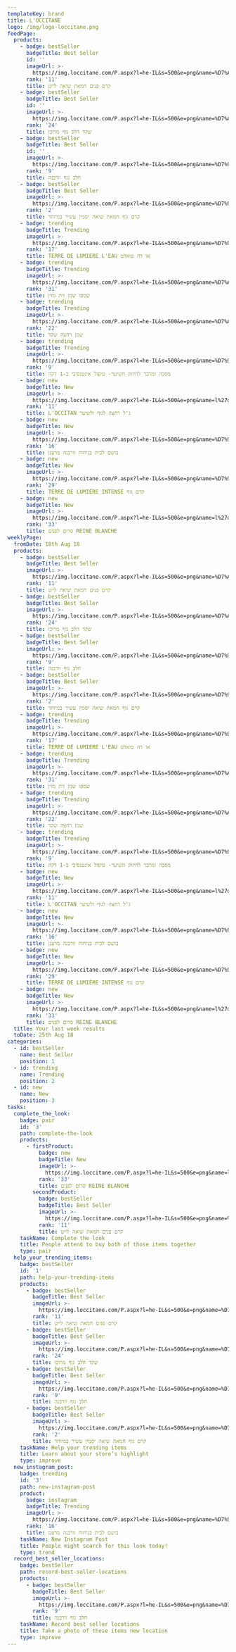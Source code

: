 ```yaml
---
templateKey: brand
title: L'OCCITANE
logo: /img/logo-loccitane.png
feedPage:
  products:
    - badge: bestSeller
      badgeTitle: Best Seller
      id: ''
      imageUrl: >-
        https://img.loccitane.com/P.aspx?l=he-IL&s=500&e=png&name=%D7%A7%D7%A8%D7%9D-%D7%A4%D7%A0%D7%99%D7%9D-%D7%97%D7%9E%D7%90%D7%AA-%D7%A9%D7%99%D7%90%D7%94-%D7%9C%D7%99%D7%99%D7%98&id=01CL050K15_2&v=2&nodef=true
      rank: '11'
      title: קרם פנים חמאת שיאה לייט
    - badge: bestSeller
      badgeTitle: Best Seller
      id: ''
      imageUrl: >-
        https://img.loccitane.com/P.aspx?l=he-IL&s=500&e=png&name=%D7%A9%D7%A7%D7%93-%D7%97%D7%9C%D7%91-%D7%92%D7%95%D7%A3-%D7%9E%D7%A8%D7%95%D7%9B%D7%96&id=29LC200A14&v=2
      rank: '24'
      title: שקד חלב גוף מרוכז
    - badge: bestSeller
      badgeTitle: Best Seller
      id: ''
      imageUrl: >-
        https://img.loccitane.com/P.aspx?l=he-IL&s=500&e=png&name=%D7%97%D7%9C%D7%91-%D7%92%D7%95%D7%A3-%D7%95%D7%95%D7%A8%D7%91%D7%A0%D7%94&id=15LC250VB3&v=2
      rank: '9'
      title: חלב גוף וורבנה
    - badge: bestSeller
      badgeTitle: Best Seller
      imageUrl: >-
        https://img.loccitane.com/P.aspx?l=he-IL&s=500&e=png&name=%D7%97%D7%9E%D7%90%D7%AA-%D7%A9%D7%99%D7%90%D7%94-%D7%9C%27%D7%90%D7%95%D7%A7%D7%A1%D7%99%D7%98%D7%9F-l%27occitane-%D7%A7%D7%A8%D7%9D-%D7%92%D7%95%D7%A3-%D7%A2%D7%A9%D7%99%D7%A8-%D7%91%D7%9E%D7%99%D7%95%D7%97%D7%93-&id=01BF070KJ18&v=2
      rank: '2'
      title: קרם גוף חמאת שיאה יסמין עשיר במיוחד
    - badge: trending
      badgeTitle: Trending
      imageUrl: >-
        https://img.loccitane.com/P.aspx?l=he-IL&s=500&e=png&name=%D7%9C%27%D7%90%D7%95%D7%A7%D7%A1%D7%99%D7%98%D7%9F-l%27occitane-%D7%90%D7%95-%D7%93%D7%94-%D7%98%D7%95%D7%90%D7%9C%D7%98-terre-de-lumiere-l%27eau&id=18ET090TL17&v=2
      rank: '17'
      title: TERRE DE LUMIERE L'EAU או דה טואלט
    - badge: trending
      badgeTitle: Trending
      imageUrl: >-
        https://img.loccitane.com/P.aspx?l=he-IL&s=500&e=png&name=%D7%A9%D7%9E%D7%A4%D7%95-%D7%96%D7%99%D7%AA-%D7%9E%D7%96%D7%99%D7%9F-%D7%9C%D7%A9%D7%99%D7%A2%D7%A8-l%27occitane&id=17SH300N18&v=2
      rank: '31'
      title: שמפו שמן זית מזין
    - badge: trending
      badgeTitle: Trending
      imageUrl: >-
        https://img.loccitane.com/P.aspx?l=he-IL&s=500&e=png&name=%D7%A9%D7%9E%D7%9F-%D7%A8%D7%97%D7%A6%D7%94-%D7%A9%D7%A7%D7%93&id=29HD250A15&v=2
      rank: '22'
      title: שמן רחצה שקד
    - badge: trending
      badgeTitle: Trending
      imageUrl: >-
        https://img.loccitane.com/P.aspx?l=he-IL&s=500&e=png&name=%D7%9E%D7%A1%D7%9B%D7%94-%D7%95%D7%9E%D7%A8%D7%9B%D7%9A-%D7%9C%D7%97%D7%99%D7%96%D7%95%D7%A7-%D7%94%D7%A9%D7%99%D7%A2%D7%A8-%D7%98%D7%99%D7%A4%D7%95%D7%9C-%D7%90%D7%99%D7%A0%D7%98%D7%A0%D7%A1%D7%99%D7%91%D7%99-%D7%91-1-%D7%93%D7%A7%D7%94&id=17IC200D15&v=2
      rank: '9'
      title: מסכה ומרכך לחיזוק השיער- טיפול אינטנסיבי ב-1 דקה
    - badge: new
      badgeTitle: New
      imageUrl: >-
        https://img.loccitane.com/P.aspx?l=he-IL&s=500&e=png&name=l%27occitan-%D7%92%27%D7%9C-%D7%A8%D7%97%D7%A6%D7%94-%D7%9C%D7%92%D7%95%D7%A3-%D7%95%D7%9C%D7%A9%D7%99%D7%A2%D7%A8&id=20GD250OC&v=2
      rank: '11'
      title: L'OCCITAN ג'ל רחצה לגוף ולשיער
    - badge: new
      badgeTitle: New
      imageUrl: >-
        https://img.loccitane.com/P.aspx?l=he-IL&s=500&e=png&name=%D7%91%D7%95%D7%A9%D7%9D-%D7%9C%D7%91%D7%99%D7%AA-%D7%91%D7%A0%D7%99%D7%97%D7%95%D7%97-%D7%95%D7%95%D7%A8%D7%91%D7%A0%D7%94-%D7%9E%D7%A8%D7%A2%D7%A0%D7%9F&id=26PM100VB15&v=2
      rank: '16'
      title: בושם לבית בניחוח וורבנה מרענן
    - badge: new
      badgeTitle: New
      imageUrl: >-
        https://img.loccitane.com/P.aspx?l=he-IL&s=500&e=png&name=%D7%9C%27%D7%90%D7%95%D7%A7%D7%A1%D7%99%D7%98%D7%9F-terre-de-lumiere-intense-%D7%A7%D7%A8%D7%9D-%D7%92%D7%95%D7%A3&id=18BL250TL17I&v=2
      rank: '29'
      title: TERRE DE LUMIÈRE INTENSE קרם גוף
    - badge: new
      badgeTitle: New
      imageUrl: >-
        https://img.loccitane.com/P.aspx?l=he-IL&s=500&e=png&name=l%27occitane-%D7%A1%D7%A8%D7%95%D7%9D-%D7%9C%D7%A4%D7%A0%D7%99%D7%9D-reine-blanche&id=38WS030A18&v=2
      rank: '33'
      title: סרום לפנים REINE BLANCHE
weeklyPage:
  fromDate: 18th Aug 18
  products:
    - badge: bestSeller
      badgeTitle: Best Seller
      imageUrl: >-
        https://img.loccitane.com/P.aspx?l=he-IL&s=500&e=png&name=%D7%A7%D7%A8%D7%9D-%D7%A4%D7%A0%D7%99%D7%9D-%D7%97%D7%9E%D7%90%D7%AA-%D7%A9%D7%99%D7%90%D7%94-%D7%9C%D7%99%D7%99%D7%98&id=01CL050K15_2&v=2&nodef=true
      rank: '11'
      title: קרם פנים חמאת שיאה לייט
    - badge: bestSeller
      badgeTitle: Best Seller
      imageUrl: >-
        https://img.loccitane.com/P.aspx?l=he-IL&s=500&e=png&name=%D7%A9%D7%A7%D7%93-%D7%97%D7%9C%D7%91-%D7%92%D7%95%D7%A3-%D7%9E%D7%A8%D7%95%D7%9B%D7%96&id=29LC200A14&v=2
      rank: '24'
      title: שקד חלב גוף מרוכז
    - badge: bestSeller
      badgeTitle: Best Seller
      imageUrl: >-
        https://img.loccitane.com/P.aspx?l=he-IL&s=500&e=png&name=%D7%97%D7%9C%D7%91-%D7%92%D7%95%D7%A3-%D7%95%D7%95%D7%A8%D7%91%D7%A0%D7%94&id=15LC250VB3&v=2
      rank: '9'
      title: חלב גוף וורבנה
    - badge: bestSeller
      badgeTitle: Best Seller
      imageUrl: >-
        https://img.loccitane.com/P.aspx?l=he-IL&s=500&e=png&name=%D7%97%D7%9E%D7%90%D7%AA-%D7%A9%D7%99%D7%90%D7%94-%D7%9C%27%D7%90%D7%95%D7%A7%D7%A1%D7%99%D7%98%D7%9F-l%27occitane-%D7%A7%D7%A8%D7%9D-%D7%92%D7%95%D7%A3-%D7%A2%D7%A9%D7%99%D7%A8-%D7%91%D7%9E%D7%99%D7%95%D7%97%D7%93-&id=01BF070KJ18&v=2
      rank: '2'
      title: קרם גוף חמאת שיאה יסמין עשיר במיוחד
    - badge: trending
      badgeTitle: Trending
      imageUrl: >-
        https://img.loccitane.com/P.aspx?l=he-IL&s=500&e=png&name=%D7%9C%27%D7%90%D7%95%D7%A7%D7%A1%D7%99%D7%98%D7%9F-l%27occitane-%D7%90%D7%95-%D7%93%D7%94-%D7%98%D7%95%D7%90%D7%9C%D7%98-terre-de-lumiere-l%27eau&id=18ET090TL17&v=2
      rank: '17'
      title: TERRE DE LUMIERE L'EAU או דה טואלט
    - badge: trending
      badgeTitle: Trending
      imageUrl: >-
        https://img.loccitane.com/P.aspx?l=he-IL&s=500&e=png&name=%D7%A9%D7%9E%D7%A4%D7%95-%D7%96%D7%99%D7%AA-%D7%9E%D7%96%D7%99%D7%9F-%D7%9C%D7%A9%D7%99%D7%A2%D7%A8-l%27occitane&id=17SH300N18&v=2
      rank: '31'
      title: שמפו שמן זית מזין
    - badge: trending
      badgeTitle: Trending
      imageUrl: >-
        https://img.loccitane.com/P.aspx?l=he-IL&s=500&e=png&name=%D7%A9%D7%9E%D7%9F-%D7%A8%D7%97%D7%A6%D7%94-%D7%A9%D7%A7%D7%93&id=29HD250A15&v=2
      rank: '22'
      title: שמן רחצה שקד
    - badge: trending
      badgeTitle: Trending
      imageUrl: >-
        https://img.loccitane.com/P.aspx?l=he-IL&s=500&e=png&name=%D7%9E%D7%A1%D7%9B%D7%94-%D7%95%D7%9E%D7%A8%D7%9B%D7%9A-%D7%9C%D7%97%D7%99%D7%96%D7%95%D7%A7-%D7%94%D7%A9%D7%99%D7%A2%D7%A8-%D7%98%D7%99%D7%A4%D7%95%D7%9C-%D7%90%D7%99%D7%A0%D7%98%D7%A0%D7%A1%D7%99%D7%91%D7%99-%D7%91-1-%D7%93%D7%A7%D7%94&id=17IC200D15&v=2
      rank: '9'
      title: מסכה ומרכך לחיזוק השיער- טיפול אינטנסיבי ב-1 דקה
    - badge: new
      badgeTitle: New
      imageUrl: >-
        https://img.loccitane.com/P.aspx?l=he-IL&s=500&e=png&name=l%27occitan-%D7%92%27%D7%9C-%D7%A8%D7%97%D7%A6%D7%94-%D7%9C%D7%92%D7%95%D7%A3-%D7%95%D7%9C%D7%A9%D7%99%D7%A2%D7%A8&id=20GD250OC&v=2
      rank: '11'
      title: L'OCCITAN ג'ל רחצה לגוף ולשיער
    - badge: new
      badgeTitle: New
      imageUrl: >-
        https://img.loccitane.com/P.aspx?l=he-IL&s=500&e=png&name=%D7%91%D7%95%D7%A9%D7%9D-%D7%9C%D7%91%D7%99%D7%AA-%D7%91%D7%A0%D7%99%D7%97%D7%95%D7%97-%D7%95%D7%95%D7%A8%D7%91%D7%A0%D7%94-%D7%9E%D7%A8%D7%A2%D7%A0%D7%9F&id=26PM100VB15&v=2
      rank: '16'
      title: בושם לבית בניחוח וורבנה מרענן
    - badge: new
      badgeTitle: New
      imageUrl: >-
        https://img.loccitane.com/P.aspx?l=he-IL&s=500&e=png&name=%D7%9C%27%D7%90%D7%95%D7%A7%D7%A1%D7%99%D7%98%D7%9F-terre-de-lumiere-intense-%D7%A7%D7%A8%D7%9D-%D7%92%D7%95%D7%A3&id=18BL250TL17I&v=2
      rank: '29'
      title: TERRE DE LUMIÈRE INTENSE קרם גוף
    - badge: new
      badgeTitle: New
      imageUrl: >-
        https://img.loccitane.com/P.aspx?l=he-IL&s=500&e=png&name=l%27occitane-%D7%A1%D7%A8%D7%95%D7%9D-%D7%9C%D7%A4%D7%A0%D7%99%D7%9D-reine-blanche&id=38WS030A18&v=2
      rank: '33'
      title: סרום לפנים REINE BLANCHE
  title: Your last week results
  toDate: 25th Aug 18
categories:
  - id: bestSeller
    name: Best Seller
    position: 1
  - id: trending
    name: Trending
    position: 2
  - id: new
    name: New
    position: 3
tasks:
  complete_the_look:
    badge: pair
    id: '3'
    path: complete-the-look
    products:
      - firstProduct:
          badge: new
          badgeTitle: New
          imageUrl: >-
            https://img.loccitane.com/P.aspx?l=he-IL&s=500&e=png&name=l%27occitane-%D7%A1%D7%A8%D7%95%D7%9D-%D7%9C%D7%A4%D7%A0%D7%99%D7%9D-reine-blanche&id=38WS030A18&v=2
          rank: '33'
          title: סרום לפנים REINE BLANCHE
        secondProduct:
          badge: bestSeller
          badgeTitle: Best Seller
          imageUrl: >-
            https://img.loccitane.com/P.aspx?l=he-IL&s=500&e=png&name=%D7%A7%D7%A8%D7%9D-%D7%A4%D7%A0%D7%99%D7%9D-%D7%97%D7%9E%D7%90%D7%AA-%D7%A9%D7%99%D7%90%D7%94-%D7%9C%D7%99%D7%99%D7%98&id=01CL050K15_2&v=2&nodef=true
          rank: '11'
          title: קרם פנים חמאת שיאה לייט
    taskName: Complete the look
    title: People attend to buy both of those items together
    type: pair
  help_your_trending_items:
    badge: bestSeller
    id: '1'
    path: help-your-trending-items
    products:
      - badge: bestSeller
        badgeTitle: Best Seller
        imageUrl: >-
          https://img.loccitane.com/P.aspx?l=he-IL&s=500&e=png&name=%D7%A7%D7%A8%D7%9D-%D7%A4%D7%A0%D7%99%D7%9D-%D7%97%D7%9E%D7%90%D7%AA-%D7%A9%D7%99%D7%90%D7%94-%D7%9C%D7%99%D7%99%D7%98&id=01CL050K15_2&v=2&nodef=true
        rank: '11'
        title: קרם פנים חמאת שיאה לייט
      - badge: bestSeller
        badgeTitle: Best Seller
        imageUrl: >-
          https://img.loccitane.com/P.aspx?l=he-IL&s=500&e=png&name=%D7%A9%D7%A7%D7%93-%D7%97%D7%9C%D7%91-%D7%92%D7%95%D7%A3-%D7%9E%D7%A8%D7%95%D7%9B%D7%96&id=29LC200A14&v=2
        rank: '24'
        title: שקד חלב גוף מרוכז
      - badge: bestSeller
        badgeTitle: Best Seller
        imageUrl: >-
          https://img.loccitane.com/P.aspx?l=he-IL&s=500&e=png&name=%D7%97%D7%9C%D7%91-%D7%92%D7%95%D7%A3-%D7%95%D7%95%D7%A8%D7%91%D7%A0%D7%94&id=15LC250VB3&v=2
        rank: '9'
        title: חלב גוף וורבנה
      - badge: bestSeller
        badgeTitle: Best Seller
        imageUrl: >-
          https://img.loccitane.com/P.aspx?l=he-IL&s=500&e=png&name=%D7%97%D7%9E%D7%90%D7%AA-%D7%A9%D7%99%D7%90%D7%94-%D7%9C%27%D7%90%D7%95%D7%A7%D7%A1%D7%99%D7%98%D7%9F-l%27occitane-%D7%A7%D7%A8%D7%9D-%D7%92%D7%95%D7%A3-%D7%A2%D7%A9%D7%99%D7%A8-%D7%91%D7%9E%D7%99%D7%95%D7%97%D7%93-&id=01BF070KJ18&v=2
        rank: '2'
        title: קרם גוף חמאת שיאה יסמין עשיר במיוחד
    taskName: Help your trending items
    title: Learn about your store’s highlight
    type: improve
  new_instagram_post:
    badge: trending
    id: '3'
    path: new-instagram-post
    product:
      badge: instagram
      badgeTitle: Trending
      imageUrl: >-
        https://img.loccitane.com/P.aspx?l=he-IL&s=500&e=png&name=%D7%91%D7%95%D7%A9%D7%9D-%D7%9C%D7%91%D7%99%D7%AA-%D7%91%D7%A0%D7%99%D7%97%D7%95%D7%97-%D7%95%D7%95%D7%A8%D7%91%D7%A0%D7%94-%D7%9E%D7%A8%D7%A2%D7%A0%D7%9F&id=26PM100VB15&v=2
      rank: '16'
      title: בושם לבית בניחוח וורבנה מרענן
    taskName: New Instagram Post
    title: People might search for this look today!
    type: trend
  record_best_seller_locations:
    badge: bestSeller
    path: record-best-seller-locations
    products:
      - badge: bestSeller
        badgeTitle: Best Seller
        imageUrl: >-
          https://img.loccitane.com/P.aspx?l=he-IL&s=500&e=png&name=%D7%97%D7%9C%D7%91-%D7%92%D7%95%D7%A3-%D7%95%D7%95%D7%A8%D7%91%D7%A0%D7%94&id=15LC250VB3&v=2
        rank: '9'
        title: חלב גוף וורבנה
    taskName: Record best seller locations
    title: Take a photo of these items new location
    type: improve
---
```



